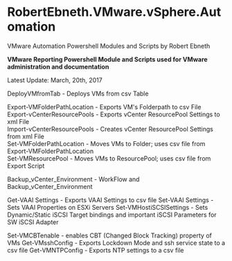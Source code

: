 # RobertEbneth.VMware.vSphere.Automation
VMware Automation Powershell Modules and Scripts by Robert Ebneth

**VMware Reporting Powershell Module and Scripts
used for VMware administration and documentation**

Latest Update: March, 20th, 2017

DeployVMfromTab					- Deploys VMs from csv Table  

Export-VMFolderPathLocation		- Exports VM's Folderpath to csv File  
Export-vCenterResourcePools		- Exports vCenter ResourcePool Settings to xml File  
Import-vCenterResourcePools		- Creates vCenter ResourcePool Settings from xml File  
Set-VMFolderPathLocation		- Moves VMs to Folder; uses csv file from Export-VMFolderPathLocation  
Set-VMResourcePool				- Moves VMs to ResourcePool; uses csv file from Export Script  

Backup_vCenter_Environment		- WorkFlow and Backup_vCenter_Environment  

Get-VAAI Settings				- Exports VAAI Settings to csv file 
Set-VAAI Settings				- Sets VAAI Properties on ESXi Servers 
Set-VMHostiSCSISettings			- Sets Dynamic/Static iSCSI Target bindings and important iSCSI Parameters for SW iSCSI Adapter  

Set-VMCBTenable					- enables CBT (Changed Block Tracking) property of VMs 
Get-VMsshConfig					- Exports Lockdown Mode and ssh service state to a csv file 
Get-VMNTPConfig					- Exports NTP settings to a csv file 